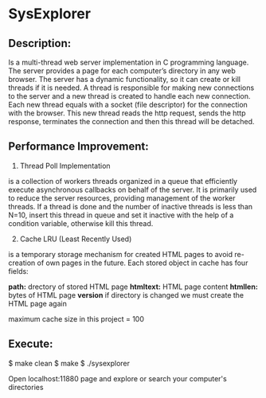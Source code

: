 # SysExplorer


Description:
------------

Is a multi-thread web server implementation in C programming language. The server 
provides a page  for each computer’s directory in any web browser. The server has
a dynamic functionality, so it can create or kill threads if it is needed. A thread
is responsible for making new connections to the server and a new thread is created
to handle each new connection. Each new thread equals with a socket (file descriptor)
for the connection with the browser. This new thread reads the http request, sends 
the http response, terminates the connection and then this thread will be detached.   


Performance Improvement:
------------------------

1. Thread Poll Implementation

is a collection of workers threads organized in a queue that efficiently execute 
asynchronous callbacks on behalf of the server. It is primarily used to reduce 
the server resources, providing management of the worker threads. If a thread is
done and the number of inactive threads is less than N=10, insert this thread in
queue and set it inactive with the help of a condition variable, otherwise kill
this thread.

2. Cache LRU (Least Recently Used)

is a temporary storage mechanism for created HTML pages to avoid re-creation of
own pages in the future. Each stored object in cache has four fields:

<b>path:</b>          drectory of stored HTML page
<b>htmltext:</b>      HTML page content
<b>htmllen:</b>       bytes of HTML page
<b>version</b>        if directory is changed we must create the HTML page again

maximum cache size in this project = 100


Execute:
--------

$ make clean
$ make
$ ./sysexplorer

Open localhost:11880 page and explore or search your computer's directories

